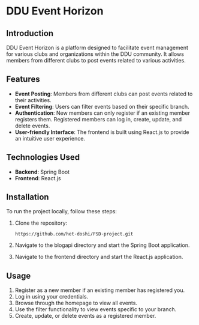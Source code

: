 # DDU Event Horizon

## Introduction

DDU Event Horizon is a platform designed to facilitate event management for various clubs and organizations within the DDU community. It allows members from different clubs to post events related to various activities.

## Features

- **Event Posting**: Members from different clubs can post events related to their activities.
- **Event Filtering**: Users can filter events based on their specific branch.
- **Authentication**: New members can only register if an existing member registers them. Registered members can log in, create, update, and delete events.
- **User-friendly Interface**: The frontend is built using React.js to provide an intuitive user experience.

## Technologies Used

- **Backend**: Spring Boot
- **Frontend**: React.js

## Installation

To run the project locally, follow these steps:

1. Clone the repository:

    ```
    https://github.com/het-doshi/FSD-project.git
    ```

2. Navigate to the blogapi directory and start the Spring Boot application.
   
3. Navigate to the frontend directory and start the React.js application.

## Usage

1. Register as a new member if an existing member has registered you.
2. Log in using your credentials.
3. Browse through the homepage to view all events.
4. Use the filter functionality to view events specific to your branch.
5. Create, update, or delete events as a registered member.

